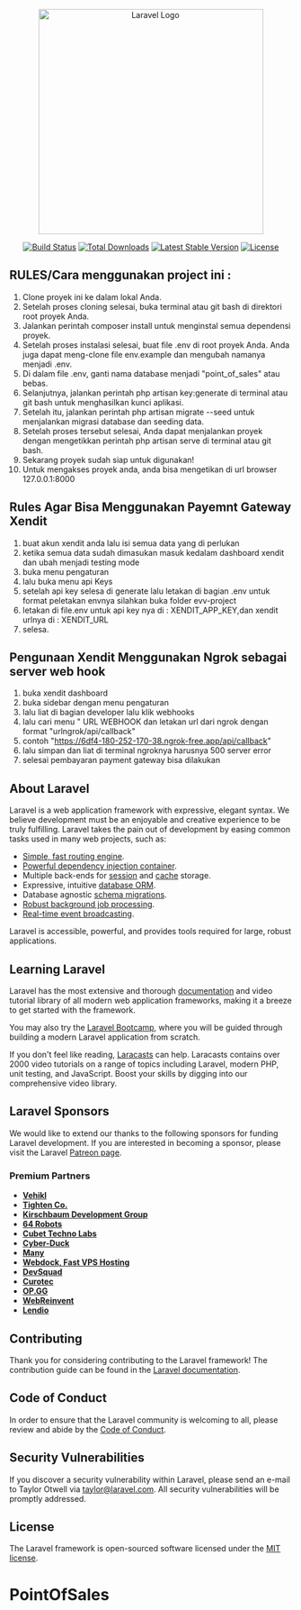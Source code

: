 <p align="center"><a href="https://laravel.com" target="_blank"><img src="https://raw.githubusercontent.com/laravel/art/master/logo-lockup/5%20SVG/2%20CMYK/1%20Full%20Color/laravel-logolockup-cmyk-red.svg" width="400" alt="Laravel Logo"></a></p>

<p align="center">
<a href="https://github.com/laravel/framework/actions"><img src="https://github.com/laravel/framework/workflows/tests/badge.svg" alt="Build Status"></a>
<a href="https://packagist.org/packages/laravel/framework"><img src="https://img.shields.io/packagist/dt/laravel/framework" alt="Total Downloads"></a>
<a href="https://packagist.org/packages/laravel/framework"><img src="https://img.shields.io/packagist/v/laravel/framework" alt="Latest Stable Version"></a>
<a href="https://packagist.org/packages/laravel/framework"><img src="https://img.shields.io/packagist/l/laravel/framework" alt="License"></a>
</p>

## RULES/Cara menggunakan project ini :

1. Clone proyek ini ke dalam lokal Anda.
2. Setelah proses cloning selesai, buka terminal atau git bash di direktori root proyek Anda.
3. Jalankan perintah composer install untuk menginstal semua dependensi proyek.
4. Setelah proses instalasi selesai, buat file .env di root proyek Anda. Anda juga dapat meng-clone file env.example dan mengubah namanya menjadi .env.
5. Di dalam file .env, ganti nama database menjadi "point_of_sales" atau bebas.
6. Selanjutnya, jalankan perintah php artisan key:generate di terminal atau git bash untuk menghasilkan kunci aplikasi.
7. Setelah itu, jalankan perintah php artisan migrate --seed untuk menjalankan migrasi database dan seeding data.
8. Setelah proses tersebut selesai, Anda dapat menjalankan proyek dengan mengetikkan perintah php artisan serve di terminal atau git bash.
9. Sekarang proyek sudah siap untuk digunakan!
10. Untuk mengakses proyek anda, anda bisa mengetikan di url browser 127.0.0.1:8000

## Rules Agar Bisa Menggunakan Payemnt Gateway Xendit
1. buat akun xendit anda lalu isi semua data yang di perlukan
2. ketika semua data sudah dimasukan masuk kedalam dashboard xendit dan ubah menjadi testing mode
3. buka menu pengaturan
4. lalu buka menu api Keys
5. setelah api key selesa di generate lalu letakan di bagian .env untuk format peletakan envnya silahkan buka folder evv-project
6. letakan di file.env untuk api key nya di : XENDIT_APP_KEY,dan xendit urlnya di : XENDIT_URL
7. selesa.

## Pengunaan Xendit Menggunakan Ngrok sebagai server web hook
1. buka xendit dashboard
2. buka sidebar dengan menu pengaturan
3. lalu liat di bagian developer lalu klik webhooks
4. lalu cari menu " URL WEBHOOK dan letakan url dari ngrok dengan format "urlngrok/api/callback"
5. contoh "https://6df4-180-252-170-38.ngrok-free.app/api/callback"
6. lalu simpan dan liat di terminal ngroknya harusnya 500 server error
7. selesai pembayaran payment gateway bisa dilakukan
   
   

## About Laravel

Laravel is a web application framework with expressive, elegant syntax. We believe development must be an enjoyable and creative experience to be truly fulfilling. Laravel takes the pain out of development by easing common tasks used in many web projects, such as:

- [Simple, fast routing engine](https://laravel.com/docs/routing).
- [Powerful dependency injection container](https://laravel.com/docs/container).
- Multiple back-ends for [session](https://laravel.com/docs/session) and [cache](https://laravel.com/docs/cache) storage.
- Expressive, intuitive [database ORM](https://laravel.com/docs/eloquent).
- Database agnostic [schema migrations](https://laravel.com/docs/migrations).
- [Robust background job processing](https://laravel.com/docs/queues).
- [Real-time event broadcasting](https://laravel.com/docs/broadcasting).

Laravel is accessible, powerful, and provides tools required for large, robust applications.

## Learning Laravel

Laravel has the most extensive and thorough [documentation](https://laravel.com/docs) and video tutorial library of all modern web application frameworks, making it a breeze to get started with the framework.

You may also try the [Laravel Bootcamp](https://bootcamp.laravel.com), where you will be guided through building a modern Laravel application from scratch.

If you don't feel like reading, [Laracasts](https://laracasts.com) can help. Laracasts contains over 2000 video tutorials on a range of topics including Laravel, modern PHP, unit testing, and JavaScript. Boost your skills by digging into our comprehensive video library.

## Laravel Sponsors

We would like to extend our thanks to the following sponsors for funding Laravel development. If you are interested in becoming a sponsor, please visit the Laravel [Patreon page](https://patreon.com/taylorotwell).

### Premium Partners

- **[Vehikl](https://vehikl.com/)**
- **[Tighten Co.](https://tighten.co)**
- **[Kirschbaum Development Group](https://kirschbaumdevelopment.com)**
- **[64 Robots](https://64robots.com)**
- **[Cubet Techno Labs](https://cubettech.com)**
- **[Cyber-Duck](https://cyber-duck.co.uk)**
- **[Many](https://www.many.co.uk)**
- **[Webdock, Fast VPS Hosting](https://www.webdock.io/en)**
- **[DevSquad](https://devsquad.com)**
- **[Curotec](https://www.curotec.com/services/technologies/laravel/)**
- **[OP.GG](https://op.gg)**
- **[WebReinvent](https://webreinvent.com/?utm_source=laravel&utm_medium=github&utm_campaign=patreon-sponsors)**
- **[Lendio](https://lendio.com)**

## Contributing

Thank you for considering contributing to the Laravel framework! The contribution guide can be found in the [Laravel documentation](https://laravel.com/docs/contributions).

## Code of Conduct

In order to ensure that the Laravel community is welcoming to all, please review and abide by the [Code of Conduct](https://laravel.com/docs/contributions#code-of-conduct).

## Security Vulnerabilities

If you discover a security vulnerability within Laravel, please send an e-mail to Taylor Otwell via [taylor@laravel.com](mailto:taylor@laravel.com). All security vulnerabilities will be promptly addressed.

## License

The Laravel framework is open-sourced software licensed under the [MIT license](https://opensource.org/licenses/MIT).
# PointOfSales

